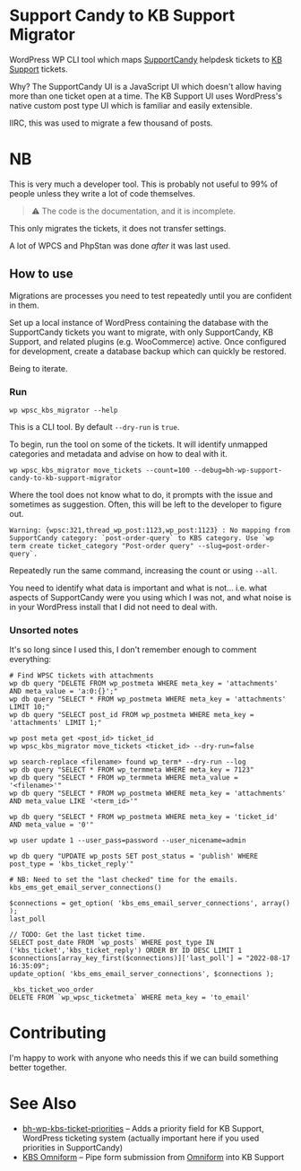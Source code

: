 # Support Candy to KB Support Migrator

WordPress WP CLI tool which maps [SupportCandy](https://wordpress.org/plugins/supportcandy/) helpdesk tickets to [KB Support](https://wordpress.org/plugins/kb-support/) tickets.

Why? The SupportCandy UI is a JavaScript UI which doesn't allow having more than one ticket open at a time. The KB Support UI uses WordPress's native custom post type UI which is familiar and easily extensible. 

IIRC, this was used to migrate a few thousand of posts. 

# NB

This is very much a developer tool. This is probably not useful to 99% of people unless they write a lot of code themselves.

> ⚠️ The code is the documentation, and it is incomplete.

This only migrates the tickets, it does not transfer settings.

A lot of WPCS and PhpStan was done _after_ it was last used.

## How to use

Migrations are processes you need to test repeatedly until you are confident in them. 

Set up a local instance of WordPress containing the database with the SupportCandy tickets you want to migrate, with only SupportCandy, KB Support, and related plugins (e.g. WooCommerce) active. Once configured for development, create a database backup which can quickly be restored.

Being to  iterate.

### Run

`wp wpsc_kbs_migrator --help`

This is a CLI tool. By default `--dry-run` is `true`.

To begin, run the tool on some of the tickets. It will identify unmapped categories and metadata and advise on how to deal with it.

`wp wpsc_kbs_migrator move_tickets --count=100 --debug=bh-wp-support-candy-to-kb-support-migrator`

Where the tool does not know what to do, it prompts with the issue and sometimes as suggestion. Often, this will be left to the developer to figure out.

```
Warning: {wpsc:321,thread_wp_post:1123,wp_post:1123} : No mapping from SupportCandy category: `post-order-query` to KBS category. Use `wp term create ticket_category "Post-order query" --slug=post-order-query`.
```

Repeatedly run the same command, increasing the count or using `--all`.

You need to identify what data is important and what is not... i.e. what aspects of SupportCandy were you using which I was not, and what noise is in your WordPress install that I did not need to deal with.

### Unsorted notes 

It's so long since I used this, I don't remember enough to comment everything:

```
# Find WPSC tickets with attachments
wp db query "DELETE FROM wp_postmeta WHERE meta_key = 'attachments' AND meta_value = 'a:0:{}';"
wp db query "SELECT * FROM wp_postmeta WHERE meta_key = 'attachments' LIMIT 10;"
wp db query "SELECT post_id FROM wp_postmeta WHERE meta_key = 'attachments' LIMIT 1;"

wp post meta get <post_id> ticket_id
wp wpsc_kbs_migrator move_tickets <ticket_id> --dry-run=false

wp search-replace <filename> found wp_term* --dry-run --log
wp db query "SELECT * FROM wp_termmeta WHERE meta_key = 7123"
wp db query "SELECT * FROM wp_termmeta WHERE meta_value = '<filename>'"
wp db query "SELECT * FROM wp_postmeta WHERE meta_key = 'attachments' AND meta_value LIKE '<term_id>'"

wp db query "SELECT * FROM wp_postmeta WHERE meta_key = 'ticket_id' AND meta_value = '0'"

wp user update 1 --user_pass=password --user_nicename=admin 

wp db query "UPDATE wp_posts SET post_status = 'publish' WHERE post_type = 'kbs_ticket_reply'"

# NB: Need to set the "last checked" time for the emails.
kbs_ems_get_email_server_connections()

$connections = get_option( 'kbs_ems_email_server_connections', array() );
last_poll

// TODO: Get the last ticket time.
SELECT post_date FROM `wp_posts` WHERE post_type IN ('kbs_ticket','kbs_ticket_reply') ORDER BY ID DESC LIMIT 1
$connections[array_key_first($connections)]['last_poll'] = "2022-08-17 16:35:09";
update_option( 'kbs_ems_email_server_connections', $connections );

_kbs_ticket_woo_order
DELETE FROM `wp_wpsc_ticketmeta` WHERE meta_key = 'to_email'
```

# Contributing

I'm happy to work with anyone who needs this if we can build something better together.

# See Also

* [bh-wp-kbs-ticket-priorities](https://github.com/BrianHenryIE/bh-wp-kbs-ticket-priorities) – Adds a priority field for KB Support, WordPress ticketing system (actually important here if you used priorities in SupportCandy)
* [KBS Omniform](https://github.com/BrianHenryIE/bh-wp-kbs-omniform) – Pipe form submission from [Omniform](https://omniform.io/) into KB Support
